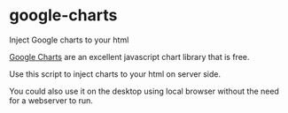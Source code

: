 # google-charts
Inject Google charts to your html

[Google Charts](https://developers.google.com/chart/) are an excellent javascript chart library that is free.

Use this script to inject charts to your html on server side.

You could also use it on the desktop using local browser without the need for a webserver to run.


